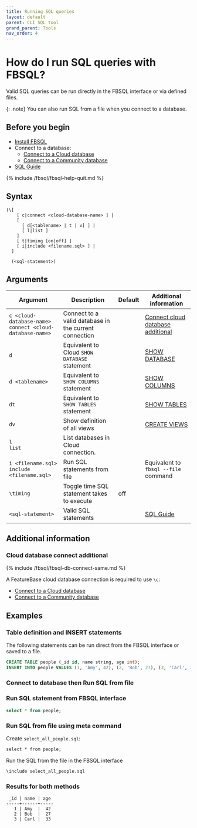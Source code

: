 ```yaml
---
title: Running SQL queries
layout: default
parent: CLI SQL tool
grand_parent: Tools
nav_order: 4
---
```


# How do I run SQL queries with FBSQL?

Valid SQL queries can be run directly in the FBSQL interface or via defined files.

{: .note}
You can also run SQL from a file when you connect to a database.

## Before you begin

* [Install FBSQL](/docs/tools/fbsql/fbsql-install)
* Connect to a database:
  * [Connect to a Cloud database](/docs/tools/fbsql/fbsql-connect-cloud-db)
  * [Connect to a Community database](/docs/tools/fbsql/fbsql-connect-community-db)
* [SQL Guide](/docs/sql-guide/sql-guide-home)

{% include /fbsql/fbsql-help-quit.md %}

## Syntax

```
(\[
    [ c|connect <cloud-database-name> ] |
    [
      [ d[<tablename> | t | v] ] |
      [ l|list ]
    ]
    [ t|timing [on|off] ]
    [ i|include <filename.sql> ] |
  ]

  (<sql-statement>)
```

## Arguments


| Argument | Description | Default | Additional information |
|---|---|---|---|
| `c <cloud-database-name>`<br/>`connect <cloud-database-name>` | Connect to a valid database in the current connection |  | [Connect cloud database additional](#connect-cloud-database-additional) |
| `d` | Equivalent to Cloud `SHOW DATABASE` statement |  | [SHOW DATABASE](/docs/sql-guide/statements/statement-database-show) |
| `d <tablename>` | Equivalent to `SHOW COLUMNS` statement |  | [SHOW COLUMNS](/docs/sql-guide/statements/statement-columns-show) |
| `dt` | Equivalent to `SHOW TABLES` statement |  | [SHOW TABLES](/docs/sql-guide/statements/statement-table-show) |
| `dv` | Show definition of all views |  | [CREATE VIEWS](/docs/sql-guide/statements/statement-view-create) |
| `l`<br/>`list` | List databases in Cloud connection. |  |  |
| `i <filename.sql>`<br/>`include <filename.sql>` | Run SQL statements from file |  | Equivalent to `fbsql --file` command |
| `\timing` | Toggle time SQL statement takes to execute | off |  |
| `<sql-statement>` | Valid SQL statements |  | [SQL Guide](/docs/sql-guide/sql-guide-home) |

## Additional information

### Cloud database connect additional

{% include /fbsql/fbsql-db-connect-same.md %}

A FeatureBase cloud database connection is required to use `\c`:
* [Connect to a Cloud database](/docs/tools/fbsql/fbsql-connect-cloud-db)
* [Connect to a Community database](/docs/tools/fbsql/fbsql-connect-community-db)

## Examples

### Table definition and INSERT statements

The following statements can be run direct from the FBSQL interface or saved to a file.

```sql
CREATE TABLE people (_id id, name string, age int);
INSERT INTO people VALUES (1, 'Amy', 42), (2, 'Bob', 27), (3, 'Carl', 33);
```

### Connect to database then Run SQL from file

### Run SQL statement from FBSQL interface

```sql
select * from people;
```

### Run SQL from file using meta command

Create `select_all_people.sql`:
```tex
select * from people;
```

Run the SQL from the file in the FBSQL interface
```sql
\include select_all_people.sql
```

### Results for both methods

```
 _id | name | age
-----+------+-----
   1 | Amy  |  42
   2 | Bob  |  27
   3 | Carl |  33
```
